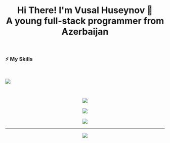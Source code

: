 <h1 align="center">Hi There! I'm Vusal Huseynov 🚀<br/>A young full-stack programmer from Azerbaijan</h1>

<br/>

### ⚡ My Skills

<br/>

<p>
  <img src="https://skillicons.dev/icons?i=html,css,sass,bootstrap,tailwind,threejs,js,ts,cs,python,git,github,unity,vercel,nextjs,react,vite,firebase,nodejs,express,mongodb,figma,nginx" />
<p/>

<br/>


<div align="center">
  
![](https://github-readme-stats.vercel.app/api?username=huseynovvusal&theme=vue-dark&hide_border=false&include_all_commits=true&count_private=false)<br/><br/>
![](https://github-readme-streak-stats.herokuapp.com/?user=huseynovvusal&theme=vue-dark&hide_border=false)<br/><br/>
![](https://github-readme-stats.vercel.app/api/top-langs/?username=huseynovvusal&theme=vue-dark&hide_border=false&include_all_commits=true&count_private=false&layout=compact)<br/>

---
[![](https://visitcount.itsvg.in/api?id=huseynovvusal&icon=0&color=0)](https://visitcount.itsvg.in)

<div/>
